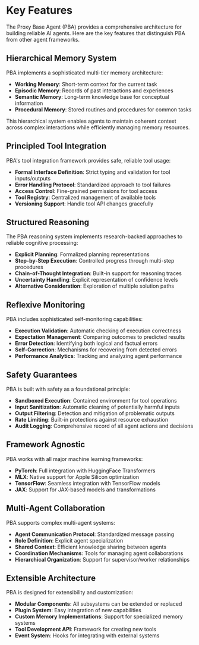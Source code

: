# Key Features

The Proxy Base Agent (PBA) provides a comprehensive architecture for building reliable AI agents. Here are the key features that distinguish PBA from other agent frameworks.

## Hierarchical Memory System

PBA implements a sophisticated multi-tier memory architecture:

- **Working Memory**: Short-term context for the current task
- **Episodic Memory**: Records of past interactions and experiences
- **Semantic Memory**: Long-term knowledge base for conceptual information
- **Procedural Memory**: Stored routines and procedures for common tasks

This hierarchical system enables agents to maintain coherent context across complex interactions while efficiently managing memory resources.

## Principled Tool Integration

PBA's tool integration framework provides safe, reliable tool usage:

- **Formal Interface Definition**: Strict typing and validation for tool inputs/outputs
- **Error Handling Protocol**: Standardized approach to tool failures
- **Access Control**: Fine-grained permissions for tool access
- **Tool Registry**: Centralized management of available tools
- **Versioning Support**: Handle tool API changes gracefully

## Structured Reasoning

The PBA reasoning system implements research-backed approaches to reliable cognitive processing:

- **Explicit Planning**: Formalized planning representations
- **Step-by-Step Execution**: Controlled progress through multi-step procedures
- **Chain-of-Thought Integration**: Built-in support for reasoning traces
- **Uncertainty Handling**: Explicit representation of confidence levels
- **Alternative Consideration**: Exploration of multiple solution paths

## Reflexive Monitoring

PBA includes sophisticated self-monitoring capabilities:

- **Execution Validation**: Automatic checking of execution correctness
- **Expectation Management**: Comparing outcomes to predicted results
- **Error Detection**: Identifying both logical and factual errors
- **Self-Correction**: Mechanisms for recovering from detected errors
- **Performance Analytics**: Tracking and analyzing agent performance

## Safety Guarantees

PBA is built with safety as a foundational principle:

- **Sandboxed Execution**: Contained environment for tool operations
- **Input Sanitization**: Automatic cleaning of potentially harmful inputs
- **Output Filtering**: Detection and mitigation of problematic outputs
- **Rate Limiting**: Built-in protections against resource exhaustion
- **Audit Logging**: Comprehensive record of all agent actions and decisions

## Framework Agnostic

PBA works with all major machine learning frameworks:

- **PyTorch**: Full integration with HuggingFace Transformers
- **MLX**: Native support for Apple Silicon optimization
- **TensorFlow**: Seamless integration with TensorFlow models
- **JAX**: Support for JAX-based models and transformations

## Multi-Agent Collaboration

PBA supports complex multi-agent systems:

- **Agent Communication Protocol**: Standardized message passing
- **Role Definition**: Explicit agent specialization
- **Shared Context**: Efficient knowledge sharing between agents
- **Coordination Mechanisms**: Tools for managing agent collaborations
- **Hierarchical Organization**: Support for supervisor/worker relationships

## Extensible Architecture

PBA is designed for extensibility and customization:

- **Modular Components**: All subsystems can be extended or replaced
- **Plugin System**: Easy integration of new capabilities
- **Custom Memory Implementations**: Support for specialized memory systems
- **Tool Development API**: Framework for creating new tools
- **Event System**: Hooks for integrating with external systems